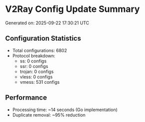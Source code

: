 # V2Ray Config Update Summary
Generated on: 2025-09-22 17:30:21 UTC

## Configuration Statistics
- Total configurations: 6802
- Protocol breakdown:
  - ss: 0 configs
  - ssr: 0 configs
  - trojan: 0 configs
  - vless: 0 configs
  - vmess: 531 configs

## Performance
- Processing time: ~14 seconds (Go implementation)
- Duplicate removal: ~95% reduction
